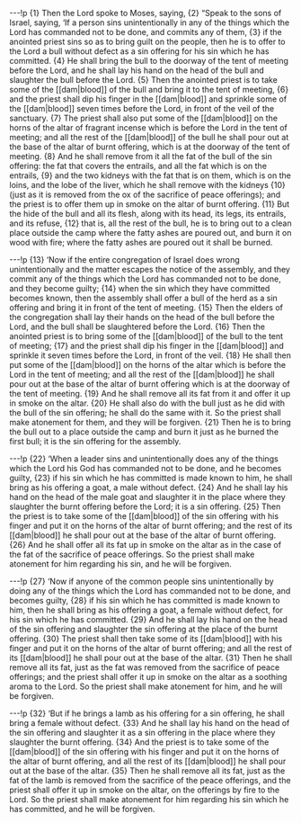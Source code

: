 ---!p
{1} Then the Lord spoke to Moses, saying, {2} “Speak to the sons of Israel, saying, ‘If a person sins unintentionally in any of the things which the Lord has commanded not to be done, and commits any of them, {3} if the anointed priest sins so as to bring guilt on the people, then he is to offer to the Lord a bull without defect as a sin offering for his sin which he has committed. {4} He shall bring the bull to the doorway of the tent of meeting before the Lord, and he shall lay his hand on the head of the bull and slaughter the bull before the Lord. {5} Then the anointed priest is to take some of the [[dam|blood]] of the bull and bring it to the tent of meeting, {6} and the priest shall dip his finger in the [[dam|blood]] and sprinkle some of the [[dam|blood]] seven times before the Lord, in front of the veil of the sanctuary. {7} The priest shall also put some of the [[dam|blood]] on the horns of the altar of fragrant incense which is before the Lord in the tent of meeting; and all the rest of the [[dam|blood]] of the bull he shall pour out at the base of the altar of burnt offering, which is at the doorway of the tent of meeting. {8} And he shall remove from it all the fat of the bull of the sin offering: the fat that covers the entrails, and all the fat which is on the entrails, {9} and the two kidneys with the fat that is on them, which is on the loins, and the lobe of the liver, which he shall remove with the kidneys {10} (just as it is removed from the ox of the sacrifice of peace offerings); and the priest is to offer them up in smoke on the altar of burnt offering. {11} But the hide of the bull and all its flesh, along with its head, its legs, its entrails, and its refuse, {12} that is, all the rest of the bull, he is to bring out to a clean place outside the camp where the fatty ashes are poured out, and burn it on wood with fire; where the fatty ashes are poured out it shall be burned.

---!p
{13} ‘Now if the entire congregation of Israel does wrong unintentionally and the matter escapes the notice of the assembly, and they commit any of the things which the Lord has commanded not to be done, and they become guilty; {14} when the sin which they have committed becomes known, then the assembly shall offer a bull of the herd as a sin offering and bring it in front of the tent of meeting. {15} Then the elders of the congregation shall lay their hands on the head of the bull before the Lord, and the bull shall be slaughtered before the Lord. {16} Then the anointed priest is to bring some of the [[dam|blood]] of the bull to the tent of meeting; {17} and the priest shall dip his finger in the [[dam|blood]] and sprinkle it seven times before the Lord, in front of the veil. {18} He shall then put some of the [[dam|blood]] on the horns of the altar which is before the Lord in the tent of meeting; and all the rest of the [[dam|blood]] he shall pour out at the base of the altar of burnt offering which is at the doorway of the tent of meeting. {19} And he shall remove all its fat from it and offer it up in smoke on the altar. {20} He shall also do with the bull just as he did with the bull of the sin offering; he shall do the same with it. So the priest shall make atonement for them, and they will be forgiven. {21} Then he is to bring the bull out to a place outside the camp and burn it just as he burned the first bull; it is the sin offering for the assembly.

---!p
{22} ‘When a leader sins and unintentionally does any of the things which the Lord his God has commanded not to be done, and he becomes guilty, {23} if his sin which he has committed is made known to him, he shall bring as his offering a goat, a male without defect. {24} And he shall lay his hand on the head of the male goat and slaughter it in the place where they slaughter the burnt offering before the Lord; it is a sin offering. {25} Then the priest is to take some of the [[dam|blood]] of the sin offering with his finger and put it on the horns of the altar of burnt offering; and the rest of its [[dam|blood]] he shall pour out at the base of the altar of burnt offering. {26} And he shall offer all its fat up in smoke on the altar as in the case of the fat of the sacrifice of peace offerings. So the priest shall make atonement for him regarding his sin, and he will be forgiven.

---!p
{27} ‘Now if anyone of the common people sins unintentionally by doing any of the things which the Lord has commanded not to be done, and becomes guilty, {28} if his sin which he has committed is made known to him, then he shall bring as his offering a goat, a female without defect, for his sin which he has committed. {29} And he shall lay his hand on the head of the sin offering and slaughter the sin offering at the place of the burnt offering. {30} The priest shall then take some of its [[dam|blood]] with his finger and put it on the horns of the altar of burnt offering; and all the rest of its [[dam|blood]] he shall pour out at the base of the altar. {31} Then he shall remove all its fat, just as the fat was removed from the sacrifice of peace offerings; and the priest shall offer it up in smoke on the altar as a soothing aroma to the Lord. So the priest shall make atonement for him, and he will be forgiven.

---!p
{32} ‘But if he brings a lamb as his offering for a sin offering, he shall bring a female without defect. {33} And he shall lay his hand on the head of the sin offering and slaughter it as a sin offering in the place where they slaughter the burnt offering. {34} And the priest is to take some of the [[dam|blood]] of the sin offering with his finger and put it on the horns of the altar of burnt offering, and all the rest of its [[dam|blood]] he shall pour out at the base of the altar. {35} Then he shall remove all its fat, just as the fat of the lamb is removed from the sacrifice of the peace offerings, and the priest shall offer it up in smoke on the altar, on the offerings by fire to the Lord. So the priest shall make atonement for him regarding his sin which he has committed, and he will be forgiven.